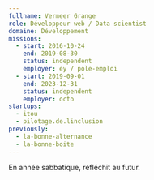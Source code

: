 ```yaml
---
fullname: Vermeer Grange
role: Développeur web / Data scientist
domaine: Développement
missions:
  - start: 2016-10-24
    end: 2019-08-30
    status: independent
    employer: ey / pole-emploi
  - start: 2019-09-01
    end: 2023-12-31
    status: independent
    employer: octo
startups:
  - itou
  - pilotage.de.linclusion
previously:
  - la-bonne-alternance
  - la-bonne-boite
---
```


En année sabbatique, réfléchit au futur.
